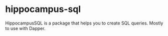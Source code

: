 # hippocampus-sql
HippocampusSQL is a package that helps you to create SQL queries. Mostly to use with Dapper.

